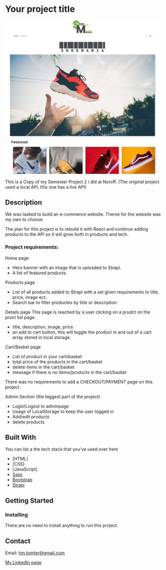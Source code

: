 # Your project title

![image](shoemania.png)

This is a Copy of my Semester Project 2 i did at Noroff. (The original project used a local API, this one has a live API)

## Description

We was tasked to build an e-commerce website. Theme for the website was my own to choose. 

The plan for this project is to rebuild it with React and continue adding products to the API so it will grow both in products and tech.

### Project requirements:

Home page

- Hero banner with an image that is uploaded to Strapi.
- A list of featured products.

Products page

- List of all products added to Strapi with a set given requirements to title, price, image ect..
- Search bar to filter productes by title or description


Details page
This page is reached by a user clicking on a prudct on the pruct list page.

- title, description, image, price
- an add to cart button, this will toggle the product in and out of a cart array stored in local storage.

Cart/Basket page

- List of product in your cart/basket
- total price of the products in the cart/basket
- delete items in the cart/basket
- message if there is no items/products in the cart/basket

There was no requirements to add a CHECKOUT/PAYMENT page on this project.

Admin Section (the biggest part of the project)

- Login/Logout to adminpage
- Usage of LocalStorage to keep the user logged in
- Add/edit products
- delete products

## Built With

You can list a the tech stack that you've used over here
- [HTML]
- [CSS]
- [JavaScript]
- [Sass](https://sass-lang)
- [Bootstrap](https://getbootstrap.com)
- [Strapi](https://docs.strapi.io/developer-docs/latest/getting-started/introduction.html)

## Getting Started

### Installing

There are no need to install anything to run this project. 

## Contact

Email:  hm.tomter@gmail.com

[My LinkedIn page](https://www.linkedin.com/in/harald-morten-tomter-6b7148204/)





